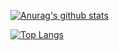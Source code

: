 [![Anurag's github stats](https://github-readme-stats.vercel.app/api?username=lucas-a-pelegrino&count_private=true&show_icons=true&theme=nord)](https://github.com/anuraghazra/github-readme-stats)

[![Top Langs](https://github-readme-stats.vercel.app/api/top-langs/?username=lucas-a-pelegrino&layout=compact&theme=nord)](https://github.com/anuraghazra/github-readme-stats)
